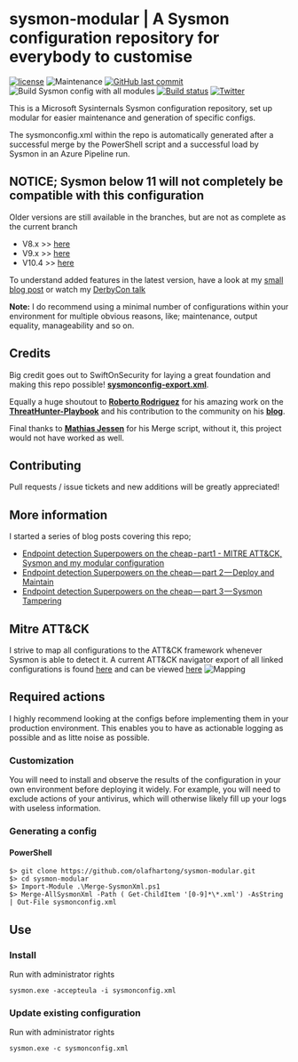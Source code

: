 # sysmon-modular | A Sysmon configuration repository for everybody to customise

[![license](https://img.shields.io/github/license/olafhartong/sysmon-modular.svg?style=flat-square)](https://github.com/olafhartong/sysmon-modular/blob/master/license.md)
![Maintenance](https://img.shields.io/maintenance/yes/2020.svg?style=flat-square)
[![GitHub last commit](https://img.shields.io/github/last-commit/olafhartong/sysmon-modular.svg?style=flat-square)](https://github.com/olafhartong/sysmon-modular/commit/master)
![Build Sysmon config with all modules](https://github.com/olafhartong/sysmon-modular/workflows/Build%20Sysmon%20config%20with%20all%20modules/badge.svg)
[![Build status](https://dev.azure.com/olafhartong/Sysmon/_apis/build/status/Sysmon-CICD)](https://dev.azure.com/olafhartong/Sysmon/_build/latest?definitionId=1)
[![Twitter](https://img.shields.io/twitter/follow/olafhartong.svg?style=social&label=Follow)](https://twitter.com/olafhartong)

This is a Microsoft Sysinternals Sysmon configuration repository, set up modular for easier maintenance and generation of specific configs.

The sysmonconfig.xml within the repo is automatically generated after a successful merge by the PowerShell script and a successful load by Sysmon in an Azure Pipeline run.

## NOTICE; Sysmon below 11 will not completely be compatible with this configuration
Older versions are still available in the branches, but are not as complete as the current branch
- V8.x >> [here](https://github.com/olafhartong/sysmon-modular/tree/version-8)
- V9.x >> [here](https://github.com/olafhartong/sysmon-modular/tree/version-9)
- V10.4 >> [here](https://github.com/olafhartong/sysmon-modular/tree/v10.4)

To understand added features in the latest version, have a look at my [small blog post](https://medium.com/falconforce/sysmon-11-dns-improvements-and-filedelete-events-7a74f17ca842) or watch my [DerbyCon talk](http://www.irongeek.com/i.php?page=videos/derbycon9/stable-36-endpoint-detection-super-powers-on-the-cheap-with-sysmon-olaf-hartong)

**Note:**
I do recommend using a minimal number of configurations within your environment for multiple obvious reasons, like; maintenance, output equality, manageability and so on.

## Credits
Big credit goes out to SwiftOnSecurity for laying a great foundation and making this repo possible!
**[sysmonconfig-export.xml](https://github.com/SwiftOnSecurity/sysmon-config/blob/master/sysmonconfig-export.xml)**.

Equally a huge shoutout to **[Roberto Rodriguez](https://twitter.com/cyb3rward0g)** for his amazing work on the **[ThreatHunter-Playbook](https://github.com/Cyb3rWard0g/ThreatHunter-Playbook.git)** and his contribution to the community on his **[blog](https://cyberwardog.blogspot.nl)**.

Final thanks to **[Mathias Jessen](https://twitter.com/iisresetme)** for his Merge script, without it, this project would not have worked as well.

## Contributing
Pull requests / issue tickets and new additions will be greatly appreciated!

## More information
I started a series of blog posts covering this repo;
- [Endpoint detection Superpowers on the cheap - part1 - MITRE ATT&CK, Sysmon and my modular configuration](https://medium.com/@olafhartong/endpoint-detection-superpowers-on-the-cheap-part-1-e9c28201ac47)
- [Endpoint detection Superpowers on the cheap — part 2 — Deploy and Maintain](https://medium.com/@olafhartong/endpoint-detection-superpowers-on-the-cheap-part-2-deploy-and-maintain-d06580329fe8)
- [Endpoint detection Superpowers on the cheap — part 3 — Sysmon Tampering](https://medium.com/@olafhartong/endpoint-detection-superpowers-on-the-cheap-part-3-sysmon-tampering-49c2dc9bf6d9)


## Mitre ATT&CK

I strive to map all configurations to the ATT&CK framework whenever Sysmon is able to detect it.
A current ATT&CK navigator export of all linked configurations is found [here](attack_matrix/Sysmon-modular.json) and can be viewed [here](https://mitre.github.io/attack-navigator/enterprise/#layerURL=https%3A%2F%2Fraw.githubusercontent.com%2Folafhartong%2Fsysmon-modular%2Fmaster%2Fattack_matrix%2FSysmon-modular.json&scoring=false&clear_annotations=false)
![Mapping](attack_matrix/sysmon-modular.png)

## Required actions

I highly recommend looking at the configs before implementing them in your production environment. This enables you to have as actionable logging as possible and as litte noise as possible.


### Customization

You will need to install and observe the results of the configuration in your own environment before deploying it widely.
For example, you will need to exclude actions of your antivirus, which will otherwise likely fill up your logs with useless information.

### Generating a config

#### PowerShell

    $> git clone https://github.com/olafhartong/sysmon-modular.git
    $> cd sysmon-modular
    $> Import-Module .\Merge-SysmonXml.ps1
    $> Merge-AllSysmonXml -Path ( Get-ChildItem '[0-9]*\*.xml') -AsString | Out-File sysmonconfig.xml

## Use

### Install

Run with administrator rights

    sysmon.exe -accepteula -i sysmonconfig.xml

### Update existing configuration

Run with administrator rights

    sysmon.exe -c sysmonconfig.xml
